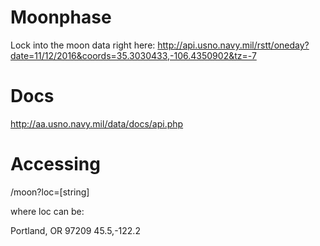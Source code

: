 # Moonphase

Lock into the moon data right here: http://api.usno.navy.mil/rstt/oneday?date=11/12/2016&coords=35.3030433,-106.4350902&tz=-7

# Docs

http://aa.usno.navy.mil/data/docs/api.php

# Accessing
/moon?loc=[string]

where loc can be:

Portland, OR
97209
45.5,-122.2

